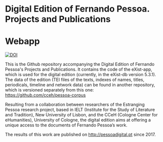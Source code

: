 Digital Edition of Fernando Pessoa. Projects and Publications
======
Webapp
======

[![DOI](https://zenodo.org/badge/25641205.svg)](https://zenodo.org/doi/10.5281/zenodo.10050911)

This is the Github repository accompanying the Digital Edition of Fernando Pessoa's Projects and Publications. It contains the code of the eXist-app, which is used for the digital edition (currently, in the eXist-db version 5.3.1). The data of the edition (TEI files of the texts, indexes of names, titles, periodicals, timeline and network data) can be found in another repository, which is versioned separately from this one: https://github.com/cceh/pessoa-corpus

Resulting from a collaboration between researchers of the Estranging Pessoa research project, based in IELT (Institute for the Study of Literature and Tradition), New University of Lisbon, and the CCeH (Cologne Center for eHumanities), University of Cologne, the digital edition aims at offering a unique access to the documents of Fernando Pessoa’s work.

The results of this work are published on http://pessoadigital.pt since 2017.



